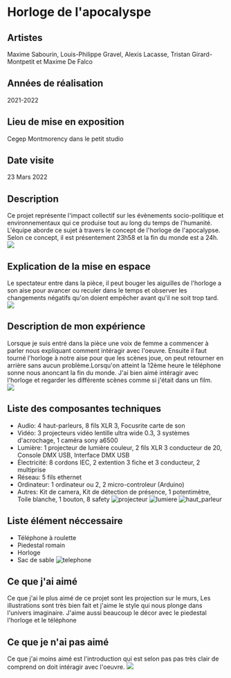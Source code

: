 # Horloge de l'apocalyspe 

## Artistes
Maxime Sabourin, Louis-Philippe Gravel, Alexis Lacasse, Tristan Girard-Montpetit et Maxime De Falco
## Années de réalisation
2021-2022
## Lieu de mise en exposition
Cegep Montmorency dans le petit studio
## Date visite
23 Mars 2022 
## Description 
Ce projet représente l'impact collectif sur les évènements socio-politique et environnementaux qui ce produise tout au long du temps de l'humanité. L'équipe aborde ce sujet à travers le concept de l'horloge de l'apocalypse. Selon ce concept, il est présentement 23h58 et la fin du monde est a 24h.
![](medias/photos/)
## Explication de la mise en espace
Le spectateur entre dans la pièce, il peut bouger les aiguilles de l'horloge a son aise pour avancer ou reculer dans le temps et observer les changements négatifs qu'on doient empêcher avant qu'il ne soit trop tard. 
![](medias/photos/)
## Description de mon expérience
Lorsque je suis entré dans la pièce une voix de femme a commencer à parler nous expliquant comment intéragir avec l'oeuvre. Ensuite il faut tourné l'horloge à notre aise pour que les scènes joue, on peut retourner en arrière sans aucun problème.Lorsqu'on atteint la 12ème heure le téléphone sonne nous anoncant la fin du monde. J'ai bien aimé intéragir avec l'horloge et regarder les différente scènes comme si j'était dans un film.  
![](medias/photos/)
## Liste des composantes techniques
- Audio:
  4 haut-parleurs,
  8 fils XLR 3,
  Focusrite carte de son
- Vidéo:
  3 projecteurs vidéo lentille ultra wide 0.3,
  3 systèmes d'acrochage,
  1 caméra sony a6500
- Lumière:
  1 projecteur de lumière couleur,
  2 fils XLR 3 conducteur de 20,
  Console DMX USB,
  Interface DMX USB
- Électricité:
  8 cordons IEC,
  2 extention 3 fiche et 3 conducteur,
  2 multiprise
- Réseau:
  5 fils ethernet
- Ordinateur:
  1 ordinateur ou 2,
  2 micro-controleur (Arduino)
- Autres:
  Kit de camera,
  Kit de détection de présence,
  1 potentimètre,
  Toile blanche, 
  1 bouton,
  8 safety
  ![projecteur](medias/photos/projecteur.jpg)
  ![lumiere](medias/photos/lumiere.jpg)
  ![haut_parleur](medias/photos/haut_parleur.jpg)
## Liste élément néccessaire 
- Téléphone à roulette
- Piedestal romain
- Horloge
- Sac de sable 
![telephone](medias/photos/piedestal_telephone.jpg)
## Ce que j'ai aimé
Ce que j'ai le plus aimé de ce projet sont les projection sur le murs, Les illustrations sont très bien fait et j'aime le style qui nous plonge dans l'univers imaginaire. J'aime aussi beaucoup le décor avec le piedestal l'horloge et le téléphone 
## Ce que je n'ai pas aimé 
Ce que j'ai moins aimé est l'introduction qui est selon pas pas très clair de comprend on doit intéragir avec l'oeuvre. 
![](medias/photos/piedestal_telephone.jpg)
